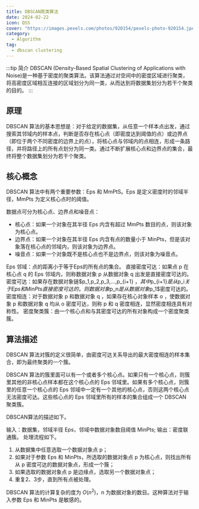 ```yaml
---
title: DBSCAN聚类算法
date: 2024-02-22
icon: QSS
cover: "https://images.pexels.com/photos/920154/pexels-photo-920154.jpeg?auto=compress&cs=tinysrgb&w=1260&h=750&dpr=1"
category: 
  - Algorithm
tag:
  - dbscan clustering
---
```


:::tip 简介
DBSCAN (Density-Based Spatial Clustering of Applications with Noise)是一种基于密度的聚类算法。该算法通过对空间中的密度区域进行聚类，将高密度区域相互连接的区域划分为同一类，从而达到将数据集划分为若干个聚类的目的。
:::

## 原理
DBSCAN 算法的基本思想是：对于给定的数据集，从任意一个样本点出发，通过搜索其邻域内的样本点，判断是否存在核心点（即密度达到阈值的点）或边界点（即位于两个不同密度的边界上的点），将核心点与邻域内的点相连，形成一条路径，并将路径上的所有点划分为同一类。通过不断扩展核心点和边界点的集合，最终将整个数据集划分为若干个聚类。

## 核心概念
DBSCAN 算法中有两个重要参数：Eps 和 MmPtS。Eps 是定义密度时的邻域半径，MmPts 为定义核心点时的阈值。

数据点可分为核心点、边界点和噪音点：
- 核心点：如果一个对象在其半径 Eps 内含有超过 MmPts 数目的点，则该对象为核心点。
- 边界点：如果一个对象在其半径 Eps 内含有点的数量小于 MinPts，但是该对象落在核心点的邻域内，则该对象为边界点。
- 噪音点：如果一个对象既不是核心点也不是边界点，则该对象为噪音点。

Eps 邻域：点的距离小于等于Eps的所有点的集合。
直接密度可达：如果点 p 在核心点 q 的 Eps 邻域内，则称数据对象 p 从数据对象 q 出发是直接密度可达的。
密度可达：如果存在数据对象链$p_1,p_2,p_3,...,p_{i+1} $，其中$p_{i+1}$是从$p_i$关于Eps和MinPts直接密度可达的，则数据对象$p_n$是从数据对象$p_1$密度可达的。
密度相连：对于数据对象 p 和数据对象 q ，如果存在核心对象样本 o ，使数据对象 p 和数据对象 q 均从 o 密度可达，则称 p 和 q 密度相连，显然密度相连具有对称性。
密度聚类簇：由一个核心点和与其密度可达的所有对象构成一个密度聚类簇。

## 算法描述
DBSCAN 算法对簇的定义很简单，由密度可达关系导出的最大密度相连的样本集合，即为最终聚类的一个簇。

DBSCAN 算法的簇里面可以有一个或者多个核心点。如果只有一个核心点，则簇里其他的非核心点样本都在这个核心点的 Eps 邻域里。如果有多个核心点，则簇里的任意一个核心点的 Eps 邻域中一定有一个其他的核心点，否则这两个核心点无法密度可达。这些核心点的 Eps 邻域里所有的样本的集合组成一个 DBSCAN 聚类簇。

DBSCAN算法的描述如下。

输入：数据集，邻域半径 Eps，邻域中数据对象数目阈值 MinPts;
输出：密度联通簇。
处理流程如下。

1. 从数据集中任意选取一个数据对象点 p；
2. 如果对于参数 Eps 和 MinPts，所选取的数据对象点 p 为核心点，则找出所有从 p 密度可达的数据对象点，形成一个簇；
3. 如果选取的数据对象点 p 是边缘点，选取另一个数据对象点；
4. 重复2、3步，直到所有点被处理。

DBSCAN 算法的计算复杂的度为 $O(n^2)$，n 为数据对象的数目。这种算法对于输入参数 Eps 和 MinPts 是敏感的。
